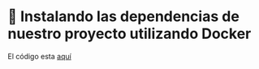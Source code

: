 # 🐳 Instalando las dependencias de nuestro proyecto utilizando Docker

El código esta [aquí](../lessons/04-Testing_Infrastructure/04.2-Installing_dependencies_by_docker/.github/workflows/ci.yml)
